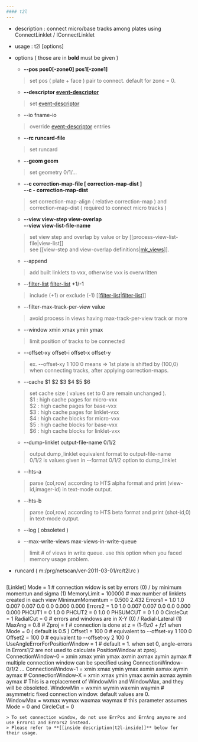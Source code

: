 ```yaml
---
#### t2l
---
```


+ description :  connect micro/base tracks among plates using ConnectLinklet / IConnectLinklet
+ usage : t2l [options]
+ options ( those are in **bold** must be given )

  - **--pos pos0[-zone0] pos1[-zone1]**
  > set pos ( plate + face ) pair to connect. default for zone = 0.  

  - **--descriptor [event-descriptor](event-descriptor)**
  > set [event-descriptor](event-descriptor)  

  - --io fname-io
  > override [event-descriptor](event-descriptor) entries  

  - **--rc runcard-file**
  > set runcard  

  - **--geom geom**
  > set geometry 0/1/...  

  - **--c correction-map-file [ correction-map-dist ]**  
    **--c - correction-map-dist**
  > set correction-map-align ( relative correction-map ) and correction-map-dist ( required to connect micro tracks )  

  - **--view view-step view-overlap**  
    **--view view-list-file-name**
  > set view step and overlap by value or by [[process-view-list-file|view-list]]  
  > see [[view-step and view-overlap definitions|[mk_views](mk_views)]].  

  - --append
  > add built linklets to vxx, otherwise vxx is overwritten  

  - --[filter-list](filter-list) [filter-list](filter-list) +1/-1
  > include (+1) or exclude (-1) [[[filter-list](filter-list)|[filter-list](filter-list)]]  

  - --filter-max-track-per-view value
  > avoid process in views having max-track-per-view track or more  

  - --window xmin xmax ymin ymax
  > limit position of tracks to be connected  

  - --offset-xy offset-i offset-x offset-y
  > ex. --offset-xy 1 100 0 means &rArr; 1st plate is shifted by (100,0) when connecting tracks, after applying correction-maps.  

  - --cache $1 $2 $3 $4 $5 $6
  > set cache size ( values set to 0 are remain unchanged ).  
  > $1 : high cache pages for micro-vxx  
  > $2 : high cache pages for base-vxx  
  > $3 : high cache pages for linklet-vxx  
  > $4 : high cache blocks for micro-vxx  
  > $5 : high cache blocks for base-vxx  
  > $6 : high cache blocks for linklet-vxx  

  - --dump-linklet output-file-name 0/1/2
  > output dump_linklet equivalent format to  output-file-name  
  > 0/1/2 is values given in --format 0/1/2 option to dump_linklet  

  - --hts-a
  > parse (col,row) according to HTS alpha format and print (view-id,imager-id) in text-mode output.  

  - --hts-b
  > parse (col,row) according to HTS beta format and print (shot-id,0) in text-mode output.  

  - --log ( obsoleted )
  >  

  - --max-write-views max-views-in-write-queue
  > limit # of views in write queue. use this option when you faced memory usage problem.  

+ runcard ( m:/prg/netscan/ver-2011-03-01/rc/t2l.rc )
  ```
[Linklet]
Mode        = 1         # connection widow is set by errors (0) / by minimum momentun and sigma (1)
MemoryLimit = 100000    # max number of linklets created in each view
MinimumMomentum = 0.500 2.432
Errors1     = 1.0 1.0 0.007 0.007 0.0 0.0 0.000 0.000
Errors2     = 1.0 1.0 0.007 0.007 0.0 0.0 0.000 0.000
PHCUT1      = 0 1.0 0
PHCUT2      = 0 1.0 0
PHSUMCUT    = 0 1.0 0
CircleCut   = 1
RadialCut   = 0     # errors and windows are in X-Y (0) / Radial-Lateral (1)
MaxAng      = 0.8   # 
Zproj       = f     # connection is done at z = (1-f)*z0 + f*z1 when Mode = 0 ( default is 0.5 )
Offset1     = 100 0 # equivalent to --offset-xy 1 100 0
Offset2     = 100 0 # equivalent to --offset-xy 2 100 0
UseAngleErrorForPositionWindow = 1  # default = 1. when set 0, angle-errors in Errors1/2 are not used to calculate PositionWindow at zproj.
ConnectionWindow-0 = xmin xmax ymin ymax axmin axmax aymin aymax # multiple connection window can be specified using ConnectionWindow-0/1/2 ... 
ConnectionWindow-1 = xmin xmax ymin ymax axmin axmax aymin aymax # 
ConnectionWindow-X = xmin xmax ymin ymax axmin axmax aymin aymax # This is a replacement of WindowMin and WindowMax, and they will be obsoleted.
WindowMin   = wxmin wymin waxmin waymin # asymmetric fixed connection window. default values are 0.  
WindowMax   = wxmax wymax waxmax waymax # this parameter assumes Mode = 0 and CircleCut = 0
  ```
  > To set connection window, do not use ErrPos and ErrAng anymore and use Errors1 and Errors2 instead.  
  > Please refer to **[[inside description|t2l-inside]]** below for their usage. 
